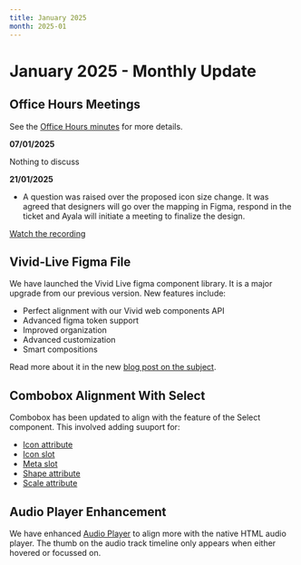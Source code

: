 ```yaml
---
title: January 2025
month: 2025-01
---
```


# January 2025 - Monthly Update

## Office Hours Meetings

See the [Office Hours minutes](https://docs.google.com/document/d/1E0yvyGUzBoQFH5l_W6ElBoZaxqZ3HWmDLDqOl0lc8a0/edit#heading=h.6an7tptc81o2) for more details.

**07/01/2025**

Nothing to discuss

**21/01/2025**

- A question was raised over the proposed icon size change. It was agreed that designers will go over the mapping in Figma, respond in the ticket and Ayala will initiate a meeting to finalize the design.

[Watch the recording](https://drive.google.com/file/d/1CR1A6eWwI_uRi6G-3LWmde5LI-TM2_2J/view)

## Vivid-Live Figma File

We have launched the Vivid Live figma component library. It is a major upgrade from our previous version. New features include:

- Perfect alignment with our Vivid web components API
- Advanced figma token support
- Improved organization
- Advanced customization
- Smart compositions

Read more about it in the new [blog post on the subject](/whats-new/figma-vivid-live/).

## Combobox Alignment With Select

Combobox has been updated to align with the feature of the Select component. This involved adding suuport for:

- [Icon attribute](/components/combobox/#icon)
- [Icon slot](/components/combobox/code/#icon-slot)
- [Meta slot](/components/combobox/code/#meta-slot)
- [Shape attribute](/components/combobox/#shape)
- [Scale attribute](/components/combobox/#scale)

## Audio Player Enhancement

We have enhanced [Audio Player](/components/audio-player/) to align more with the native HTML audio player. The thumb on the audio track timeline only appears when either hovered or focussed on.
